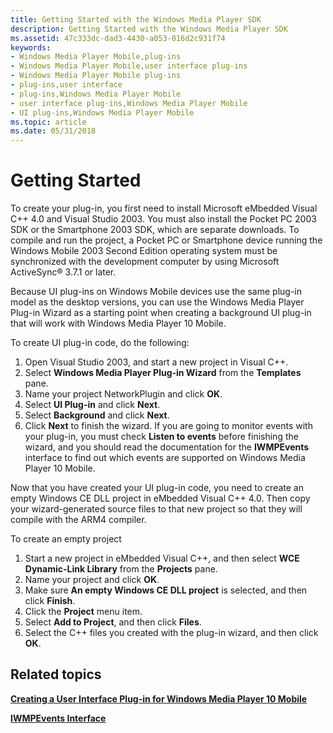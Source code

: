 ```yaml
---
title: Getting Started with the Windows Media Player SDK
description: Getting Started with the Windows Media Player SDK
ms.assetid: 47c333dc-dad3-4430-a053-016d2c931f74
keywords:
- Windows Media Player Mobile,plug-ins
- Windows Media Player Mobile,user interface plug-ins
- Windows Media Player Mobile plug-ins
- plug-ins,user interface
- plug-ins,Windows Media Player Mobile
- user interface plug-ins,Windows Media Player Mobile
- UI plug-ins,Windows Media Player Mobile
ms.topic: article
ms.date: 05/31/2018
---
```


# Getting Started

To create your plug-in, you first need to install Microsoft eMbedded Visual C++ 4.0 and Visual Studio 2003. You must also install the Pocket PC 2003 SDK or the Smartphone 2003 SDK, which are separate downloads. To compile and run the project, a Pocket PC or Smartphone device running the Windows Mobile 2003 Second Edition operating system must be synchronized with the development computer by using Microsoft ActiveSync® 3.7.1 or later.

Because UI plug-ins on Windows Mobile devices use the same plug-in model as the desktop versions, you can use the Windows Media Player Plug-in Wizard as a starting point when creating a background UI plug-in that will work with Windows Media Player 10 Mobile.

To create UI plug-in code, do the following:

1.  Open Visual Studio 2003, and start a new project in Visual C++.
2.  Select **Windows Media Player Plug-in Wizard** from the **Templates** pane.
3.  Name your project NetworkPlugin and click **OK**.
4.  Select **UI Plug-in** and click **Next**.
5.  Select **Background** and click **Next**.
6.  Click **Next** to finish the wizard. If you are going to monitor events with your plug-in, you must check **Listen to events** before finishing the wizard, and you should read the documentation for the **IWMPEvents** interface to find out which events are supported on Windows Media Player 10 Mobile.

Now that you have created your UI plug-in code, you need to create an empty Windows CE DLL project in eMbedded Visual C++ 4.0. Then copy your wizard-generated source files to that new project so that they will compile with the ARM4 compiler.

To create an empty project

1.  Start a new project in eMbedded Visual C++, and then select **WCE Dynamic-Link Library** from the **Projects** pane.
2.  Name your project and click **OK**.
3.  Make sure **An empty Windows CE DLL project** is selected, and then click **Finish**.
4.  Click the **Project** menu item.
5.  Select **Add to Project**, and then click **Files**.
6.  Select the C++ files you created with the plug-in wizard, and then click **OK**.

## Related topics

<dl> <dt>

[**Creating a User Interface Plug-in for Windows Media Player 10 Mobile**](creating-a-user-interface-plug-in-for-windows-media-player-10-mobile.md)
</dt> <dt>

[**IWMPEvents Interface**](/windows/desktop/api/wmp/nn-wmp-iwmpevents)
</dt> </dl>

 

 




